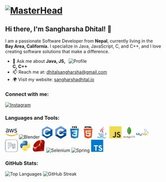# [![MasterHead](https://user-images.githubusercontent.com/125123604/223790003-471211d6-dc89-4f96-882f-1e58ca0771fc.gif)](https://sangharshadhital.io)

## Hi there, I'm Sangharsha Dhital! 👋

I am a passionate Software Developer from **Nepal**, currently living in the **Bay Area, California.** I specialize in Java, JavaScript, C, and C++, and I love creating software solutions that make a difference.

<img align="right" alt="Profile" width="300" src="https://raw.githubusercontent.com/TheDudeThatCode/TheDudeThatCode/master/Assets/Designer.gif">

- 💬 Ask me about **Java, JS, C, C++**
- 📫 Reach me at: [dhitalsangharsha@gmail.com](mailto:dhitalsangharsha@gmail.com)
- 🌍 Visit my website: [sangharshadhital.io](https://sangharshadhital.io)

### Connect with me:

[![Instagram](https://img.shields.io/badge/-lense_and_images-%23E4405F?style=for-the-badge&logo=instagram&logoColor=white)](https://www.instagram.com/lense_and_images/)

### Languages and Tools:

<img src="https://raw.githubusercontent.com/devicons/devicon/master/icons/amazonwebservices/amazonwebservices-original-wordmark.svg" alt="AWS" width="40" height="40">
<img src="https://download.blender.org/branding/community/blender_community_badge_white.svg" alt="Blender" width="40" height="40">
<img src="https://raw.githubusercontent.com/devicons/devicon/master/icons/c/c-original.svg" alt="C" width="40" height="40">
<img src="https://raw.githubusercontent.com/devicons/devicon/master/icons/cplusplus/cplusplus-original.svg" alt="C++" width="40" height="40">
<img src="https://raw.githubusercontent.com/devicons/devicon/master/icons/css3/css3-original-wordmark.svg" alt="CSS3" width="40" height="40">
<img src="https://raw.githubusercontent.com/devicons/devicon/master/icons/html5/html5-original-wordmark.svg" alt="HTML5" width="40" height="40">
<img src="https://raw.githubusercontent.com/devicons/devicon/master/icons/java/java-original.svg" alt="Java" width="40" height="40">
<img src="https://raw.githubusercontent.com/devicons/devicon/master/icons/javascript/javascript-original.svg" alt="JavaScript" width="40" height="40">
<img src="https://raw.githubusercontent.com/devicons/devicon/master/icons/mongodb/mongodb-original-wordmark.svg" alt="MongoDB" width="40" height="40">
<img src="https://raw.githubusercontent.com/devicons/devicon/master/icons/mysql/mysql-original-wordmark.svg" alt="MySQL" width="40" height="40">
<img src="https://raw.githubusercontent.com/devicons/devicon/master/icons/photoshop/photoshop-line.svg" alt="Photoshop" width="40" height="40">
<img src="https://raw.githubusercontent.com/devicons/devicon/master/icons/python/python-original.svg" alt="Python" width="40" height="40">
<img src="https://raw.githubusercontent.com/devicons/devicon/master/icons/ruby/ruby-original.svg" alt="Ruby" width="40" height="40">
<img src="https://raw.githubusercontent.com/detain/svg-logos/780f25886640cef088af994181646db2f6b1a3f8/svg/selenium-logo.svg" alt="Selenium" width="40" height="40">
<img src="https://www.vectorlogo.zone/logos/springio/springio-icon.svg" alt="Spring" width="40" height="40">
<img src="https://raw.githubusercontent.com/devicons/devicon/master/icons/typescript/typescript-original.svg" alt="TypeScript" width="40" height="40">

### GitHub Stats:

![Top Languages](https://github-readme-stats.vercel.app/api/top-langs/?username=sangharshadhital&layout=compact)
![GitHub Streak](https://github-readme-streak-stats.herokuapp.com/?user=sangharshadhital)
